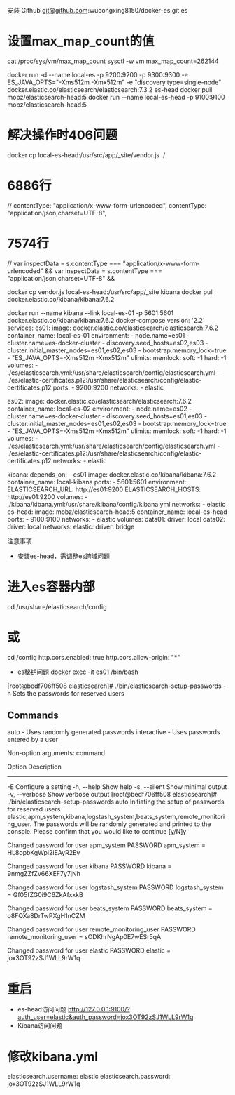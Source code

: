 安装
Github
git@github.com:wucongxing8150/docker-es.git
es
# 设置max_map_count的值
cat /proc/sys/vm/max_map_count sysctl -w vm.max_map_count=262144

docker run -d --name local-es -p 9200:9200 -p 9300:9300 -e ES_JAVA_OPTS="-Xms512m -Xmx512m" -e "discovery.type=single-node" docker.elastic.co/elasticsearch/elasticsearch:7.3.2
es-head
docker pull mobz/elasticsearch-head:5
docker run --name local-es-head -p 9100:9100 mobz/elasticsearch-head:5

# 解决操作时406问题
docker cp local-es-head:/usr/src/app/_site/vendor.js ./

# 6886行
// contentType: "application/x-www-form-urlencoded",
contentType: "application/json;charset=UTF-8",

# 7574行
// var inspectData = s.contentType === "application/x-www-form-urlencoded" &&
var inspectData = s.contentType === "application/json;charset=UTF-8" &&        

docker cp vendor.js  local-es-head:/usr/src/app/_site
kibana
docker pull docker.elastic.co/kibana/kibana:7.6.2

docker run  --name kibana --link local-es-01 -p 5601:5601 docker.elastic.co/kibana/kibana:7.6.2
docker-compose
version: '2.2'
services:
  es01:
    image: docker.elastic.co/elasticsearch/elasticsearch:7.6.2
    container_name: local-es-01
    environment:
      - node.name=es01
      - cluster.name=es-docker-cluster
      - discovery.seed_hosts=es02,es03
      - cluster.initial_master_nodes=es01,es02,es03
      - bootstrap.memory_lock=true
      - "ES_JAVA_OPTS=-Xms512m -Xmx512m"
    ulimits:
      memlock:
        soft: -1
        hard: -1
    volumes:
      - ./es/elasticsearch.yml:/usr/share/elasticsearch/config/elasticsearch.yml
      - ./es/elastic-certificates.p12:/usr/share/elasticsearch/config/elastic-certificates.p12
    ports:
      - 9200:9200
    networks:
      - elastic

  es02:
    image: docker.elastic.co/elasticsearch/elasticsearch:7.6.2
    container_name: local-es-02
    environment:
      - node.name=es02
      - cluster.name=es-docker-cluster
      - discovery.seed_hosts=es01,es03
      - cluster.initial_master_nodes=es01,es02,es03
      - bootstrap.memory_lock=true
      - "ES_JAVA_OPTS=-Xms512m -Xmx512m"
    ulimits:
      memlock:
        soft: -1
        hard: -1
    volumes:
      - ./es/elasticsearch.yml:/usr/share/elasticsearch/config/elasticsearch.yml
      - ./es/elastic-certificates.p12:/usr/share/elasticsearch/config/elastic-certificates.p12
    networks:
      - elastic

  kibana:
    depends_on: 
      - es01
    image: docker.elastic.co/kibana/kibana:7.6.2
    container_name: local-kibana
    ports:
      - 5601:5601
    environment:
      ELASTICSEARCH_URL: http://es01:9200
      ELASTICSEARCH_HOSTS: http://es01:9200
    volumes:
      - ./kibana/kibana.yml:/usr/share/kibana/config/kibana.yml
    networks:
      - elastic
  es-head:
    image: mobz/elasticsearch-head:5
    container_name: local-es-head
    ports:
      - 9100:9100
    networks:
      - elastic
volumes:
  data01:
    driver: local
  data02:
    driver: local
networks:
  elastic:
    driver: bridge

注意事项
- 安装es-head，需调整es跨域问题
# 进入es容器内部
cd /usr/share/elasticsearch/config
# 或
cd /config
http.cors.enabled: true
http.cors.allow-origin: "*"
- es秘钥问题
docker exec -it es01 /bin/bash

[root@bedf706ff508 elasticsearch]# ./bin/elasticsearch-setup-passwords -h
Sets the passwords for reserved users

Commands
--------
auto - Uses randomly generated passwords
interactive - Uses passwords entered by a user

Non-option arguments:
command

Option             Description
------             -----------
-E <KeyValuePair>  Configure a setting
-h, --help         Show help
-s, --silent       Show minimal output
-v, --verbose      Show verbose output
[root@bedf706ff508 elasticsearch]# ./bin/elasticsearch-setup-passwords auto
Initiating the setup of passwords for reserved users elastic,apm_system,kibana,logstash_system,beats_system,remote_monitoring_user.
The passwords will be randomly generated and printed to the console.
Please confirm that you would like to continue [y/N]y


Changed password for user apm_system
PASSWORD apm_system = HL8opbKgWpi2iEAyR2Ev

Changed password for user kibana
PASSWORD kibana = 9nmgZZfZv66XEF7y7jNh

Changed password for user logstash_system
PASSWORD logstash_system = Gf05fZG0i9C6ZkAfxxkB

Changed password for user beats_system
PASSWORD beats_system = o8FQXa8DrTwPXgH1nCZM

Changed password for user remote_monitoring_user
PASSWORD remote_monitoring_user = sODKhrNgAp0E7wESr5qA

Changed password for user elastic
PASSWORD elastic = jox3OT92zSJ1WLL9rW1q

# 重启
- es-head访问问题
http://127.0.0.1:9100/?auth_user=elastic&auth_password=jox3OT92zSJ1WLL9rW1q
- Kibana访问问题
# 修改kibana.yml
elasticsearch.username: elastic
elasticsearch.password: jox3OT92zSJ1WLL9rW1q
